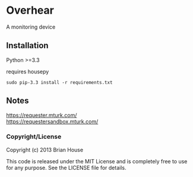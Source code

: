 Overhear
========

A monitoring device


Installation
------------

Python >=3.3

requires housepy

    sudo pip-3.3 install -r requirements.txt


Notes
-----

https://requester.mturk.com/  
https://requestersandbox.mturk.com/


### Copyright/License

Copyright (c) 2013 Brian House

This code is released under the MIT License and is completely free to use for any purpose. See the LICENSE file for details.

